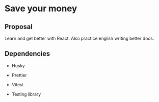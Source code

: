 # Save your money

## Proposal

Learn and get better with React. Also practice english
writing better docs.

## Dependencies

- Husky

- Prettier

- Vitest

- Testing library
